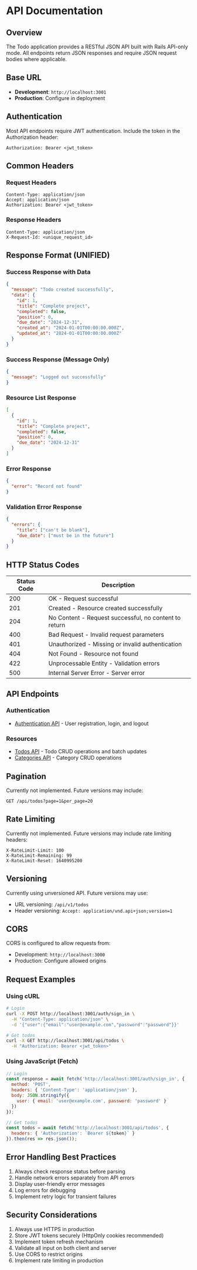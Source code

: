# API Documentation

## Overview

The Todo application provides a RESTful JSON API built with Rails API-only mode. All endpoints return JSON responses and require JSON request bodies where applicable.

## Base URL

- **Development**: `http://localhost:3001`
- **Production**: Configure in deployment

## Authentication

Most API endpoints require JWT authentication. Include the token in the Authorization header:

```
Authorization: Bearer <jwt_token>
```

## Common Headers

### Request Headers
```
Content-Type: application/json
Accept: application/json
Authorization: Bearer <jwt_token>
```

### Response Headers
```
Content-Type: application/json
X-Request-Id: <unique_request_id>
```

## Response Format (UNIFIED)

### Success Response with Data
```json
{
  "message": "Todo created successfully",
  "data": {
    "id": 1,
    "title": "Complete project",
    "completed": false,
    "position": 0,
    "due_date": "2024-12-31",
    "created_at": "2024-01-01T00:00:00.000Z",
    "updated_at": "2024-01-01T00:00:00.000Z"
  }
}
```

### Success Response (Message Only)
```json
{
  "message": "Logged out successfully"
}
```

### Resource List Response
```json
[
  {
    "id": 1,
    "title": "Complete project",
    "completed": false,
    "position": 0,
    "due_date": "2024-12-31"
  }
]
```

### Error Response
```json
{
  "error": "Record not found"
}
```

### Validation Error Response
```json
{
  "errors": {
    "title": ["can't be blank"],
    "due_date": ["must be in the future"]
  }
}
```

## HTTP Status Codes

| Status Code | Description |
|------------|-------------|
| 200 | OK - Request successful |
| 201 | Created - Resource created successfully |
| 204 | No Content - Request successful, no content to return |
| 400 | Bad Request - Invalid request parameters |
| 401 | Unauthorized - Missing or invalid authentication |
| 404 | Not Found - Resource not found |
| 422 | Unprocessable Entity - Validation errors |
| 500 | Internal Server Error - Server error |

## API Endpoints

### Authentication
- [Authentication API](./authentication.md) - User registration, login, and logout

### Resources
- [Todos API](./todos.md) - Todo CRUD operations and batch updates
- [Categories API](./categories.md) - Category CRUD operations

## Pagination

Currently not implemented. Future versions may include:
```
GET /api/todos?page=1&per_page=20
```

## Rate Limiting

Currently not implemented. Future versions may include rate limiting headers:
```
X-RateLimit-Limit: 100
X-RateLimit-Remaining: 99
X-RateLimit-Reset: 1640995200
```

## Versioning

Currently using unversioned API. Future versions may use:
- URL versioning: `/api/v1/todos`
- Header versioning: `Accept: application/vnd.api+json;version=1`

## CORS

CORS is configured to allow requests from:
- Development: `http://localhost:3000`
- Production: Configure allowed origins

## Request Examples

### Using cURL
```bash
# Login
curl -X POST http://localhost:3001/auth/sign_in \
  -H "Content-Type: application/json" \
  -d '{"user":{"email":"user@example.com","password":"password"}}'

# Get todos
curl -X GET http://localhost:3001/api/todos \
  -H "Authorization: Bearer <jwt_token>"
```

### Using JavaScript (Fetch)
```javascript
// Login
const response = await fetch('http://localhost:3001/auth/sign_in', {
  method: 'POST',
  headers: { 'Content-Type': 'application/json' },
  body: JSON.stringify({
    user: { email: 'user@example.com', password: 'password' }
  })
});

// Get todos
const todos = await fetch('http://localhost:3001/api/todos', {
  headers: { 'Authorization': `Bearer ${token}` }
}).then(res => res.json());
```

## Error Handling Best Practices

1. Always check response status before parsing
2. Handle network errors separately from API errors
3. Display user-friendly error messages
4. Log errors for debugging
5. Implement retry logic for transient failures

## Security Considerations

1. Always use HTTPS in production
2. Store JWT tokens securely (HttpOnly cookies recommended)
3. Implement token refresh mechanism
4. Validate all input on both client and server
5. Use CORS to restrict origins
6. Implement rate limiting in production